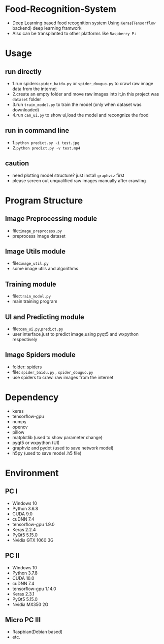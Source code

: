 # Food-Recognition-System
* Deep Learning based food recognition system
Using `Keras`(`Tensorflow` backend) deep learning framwork
* Also can be transplanted to other platforms like `Raspberry Pi`

# Usage
## run directly
* 1.run spiders`spider_baidu.py` or `spider_douguo.py` to crawl raw image data from the internet
* 2.create an empty folder and move raw images into it,in this project was `dataset` folder
* 3.run `train_model.py` to train the model (only when dataset was downloaded)
* 4.run `cam_ui.py` to show ui,load the model and recongnize the food
## run in command line
* 1.`python predict.py -i test.jpg`
* 2.`python predict.py -v test.mp4`
## caution
* need plotting model structure? just install `graphviz` first
* please screen out unqualified raw images manually after crawling

# Program Structure
## Image Preprocessing module
* file:`image_preprocess.py`
* preprocess image dataset

## Image Utils module
* file:`image_util.py`
* some image utils and algorithms

## Training module
* file:`train_model.py`
* main training program

## UI and Predicting module
* file:`cam_ui.py`,`predict.py`
* user interface,just to predict image,using pyqt5 and wxpython respectively

## Image Spiders module
* folder: spiders 
* file: `spider_baidu.py` , `spider_douguo.py`
* use spiders to crawl raw images from the internet

# Dependency
* keras
* tensorflow-gpu
* numpy
* opencv
* pillow
* matplotlib (used to show parameter change)
* pyqt5 or wxpython (UI)
* graphviz and pydot (used to save network model)
* h5py (used to save model .h5 file)

# Environment
## PC Ⅰ
* Windows 10
* Python 3.6.8
* CUDA 9.0
* cuDNN 7.4
* tensorflow-gpu 1.9.0
* Keras 2.2.4
* PyQt5 5.15.0
* Nvidia GTX 1060 3G

## PC Ⅱ
* Windows 10
* Python 3.7.8
* CUDA 10.0
* cuDNN 7.4
* tensorflow-gpu 1.14.0
* Keras 2.3.1
* PyQt5 5.15.0
* Nvidia MX350 2G

## Micro PC Ⅲ
* Raspbian(Debian based)
* etc.